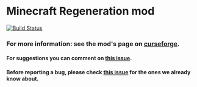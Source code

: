# Minecraft Regeneration mod

[![Build Status](https://travis-ci.com/Suffril/Regeneration.svg?branch=master)](https://travis-ci.com/Suffril/Regeneration)

### For more information: see the mod's page on [curseforge](https://minecraft.curseforge.com/projects/regeneration?gameCategorySlug=mc-mods&projectID=274275#c161).

#### For suggestions you can comment on [this issue](https://github.com/Suffril/Regeneration/issues/56).

#### Before reporting a bug, please check [this issue](https://github.com/Suffril/Regeneration/issues/64) for the ones we already know about.
